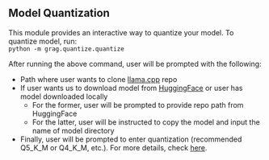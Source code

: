 ## Model Quantization

This module provides an interactive way to quantize your model.
To quantize model, run:  
`python -m grag.quantize.quantize`

After running the above command, user will be prompted with the following:

- Path where user wants to clone [llama.cpp](!https://github.com/ggerganov/llama.cpp) repo
- If user wants us to download model from [HuggingFace](!https://huggingface.co/models) or user has model downloaded
  locally
  - For the former, user will be prompted to provide repo path from HuggingFace
  - For the latter, user will be instructed to copy the model and input the name of model directory
- Finally, user will be prompted to enter quantization (recommended Q5_K_M or Q4_K_M, etc.). For more details, check [here](!https://github.com/ggerganov/llama.cpp/blob/master/examples/quantize/quantize.cpp#L19).
